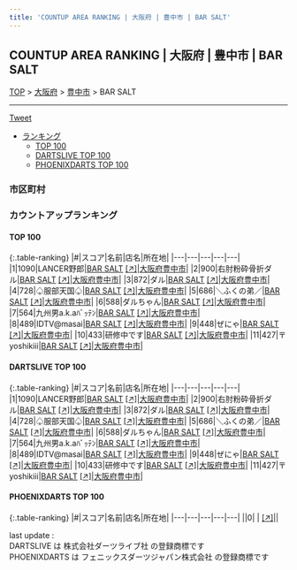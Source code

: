 ```yaml
---
title: 'COUNTUP AREA RANKING | 大阪府 | 豊中市 | BAR SALT'
---
```

## COUNTUP AREA RANKING | 大阪府 | 豊中市 | BAR SALT

[TOP](/darts/rank/) > [大阪府](/darts/rank/大阪府/) > [豊中市](/darts/rank/大阪府/豊中市/) > BAR SALT

___

<a href="https://twitter.com/share?ref_src=twsrc%5Etfw" data-text="COUNTUP AREA RANKING | 大阪府豊中市BAR SALT" class="twitter-share-button" data-hashtags="DARTSLIVE,PHOENIXDARTS,darts,ダーツ" data-show-count="false">Tweet</a>

* [ランキング](#カウントアップランキング)
    * [TOP 100](#top-100)
    * [DARTSLIVE TOP 100](#dartslive-top-100)
    * [PHOENIXDARTS TOP 100](#phoenixdarts-top-100)

### 市区町村

<ul>

</ul>

### カウントアップランキング

#### TOP 100



{:.table-ranking}
|#|スコア|名前|店名|所在地|
|---|---|---|---|---|
|1|1090|<span class="rank-name-dl">LANCER野郎</span>|<a href="/darts/rank/shops/36c0cbb29ca2d85e0d9b047a20a7ba1e.html">BAR SALT</a> <a href="https://search.dartslive.com/jp/shop/36c0cbb29ca2d85e0d9b047a20a7ba1e">[↗]</a>|<a href="/darts/rank/大阪府/豊中市">大阪府豊中市</a>|
|2|900|<span class="rank-name-dl">右肘粉砕骨折ダル</span>|<a href="/darts/rank/shops/36c0cbb29ca2d85e0d9b047a20a7ba1e.html">BAR SALT</a> <a href="https://search.dartslive.com/jp/shop/36c0cbb29ca2d85e0d9b047a20a7ba1e">[↗]</a>|<a href="/darts/rank/大阪府/豊中市">大阪府豊中市</a>|
|3|872|<span class="rank-name-dl">ダル</span>|<a href="/darts/rank/shops/36c0cbb29ca2d85e0d9b047a20a7ba1e.html">BAR SALT</a> <a href="https://search.dartslive.com/jp/shop/36c0cbb29ca2d85e0d9b047a20a7ba1e">[↗]</a>|<a href="/darts/rank/大阪府/豊中市">大阪府豊中市</a>|
|4|728|<span class="rank-name-dl">♤服部天国♤</span>|<a href="/darts/rank/shops/36c0cbb29ca2d85e0d9b047a20a7ba1e.html">BAR SALT</a> <a href="https://search.dartslive.com/jp/shop/36c0cbb29ca2d85e0d9b047a20a7ba1e">[↗]</a>|<a href="/darts/rank/大阪府/豊中市">大阪府豊中市</a>|
|5|686|<span class="rank-name-dl">＼ふくの弟／</span>|<a href="/darts/rank/shops/36c0cbb29ca2d85e0d9b047a20a7ba1e.html">BAR SALT</a> <a href="https://search.dartslive.com/jp/shop/36c0cbb29ca2d85e0d9b047a20a7ba1e">[↗]</a>|<a href="/darts/rank/大阪府/豊中市">大阪府豊中市</a>|
|6|588|<span class="rank-name-dl">ダルちゃん</span>|<a href="/darts/rank/shops/36c0cbb29ca2d85e0d9b047a20a7ba1e.html">BAR SALT</a> <a href="https://search.dartslive.com/jp/shop/36c0cbb29ca2d85e0d9b047a20a7ba1e">[↗]</a>|<a href="/darts/rank/大阪府/豊中市">大阪府豊中市</a>|
|7|564|<span class="rank-name-dl">九州男a.k.aﾊﾞｯﾃﾝ</span>|<a href="/darts/rank/shops/36c0cbb29ca2d85e0d9b047a20a7ba1e.html">BAR SALT</a> <a href="https://search.dartslive.com/jp/shop/36c0cbb29ca2d85e0d9b047a20a7ba1e">[↗]</a>|<a href="/darts/rank/大阪府/豊中市">大阪府豊中市</a>|
|8|489|<span class="rank-name-dl">IDTV@masai</span>|<a href="/darts/rank/shops/36c0cbb29ca2d85e0d9b047a20a7ba1e.html">BAR SALT</a> <a href="https://search.dartslive.com/jp/shop/36c0cbb29ca2d85e0d9b047a20a7ba1e">[↗]</a>|<a href="/darts/rank/大阪府/豊中市">大阪府豊中市</a>|
|9|448|<span class="rank-name-dl">ぜにゃ</span>|<a href="/darts/rank/shops/36c0cbb29ca2d85e0d9b047a20a7ba1e.html">BAR SALT</a> <a href="https://search.dartslive.com/jp/shop/36c0cbb29ca2d85e0d9b047a20a7ba1e">[↗]</a>|<a href="/darts/rank/大阪府/豊中市">大阪府豊中市</a>|
|10|433|<span class="rank-name-dl">研修中です</span>|<a href="/darts/rank/shops/36c0cbb29ca2d85e0d9b047a20a7ba1e.html">BAR SALT</a> <a href="https://search.dartslive.com/jp/shop/36c0cbb29ca2d85e0d9b047a20a7ba1e">[↗]</a>|<a href="/darts/rank/大阪府/豊中市">大阪府豊中市</a>|
|11|427|<span class="rank-name-dl">〒yoshikiii</span>|<a href="/darts/rank/shops/36c0cbb29ca2d85e0d9b047a20a7ba1e.html">BAR SALT</a> <a href="https://search.dartslive.com/jp/shop/36c0cbb29ca2d85e0d9b047a20a7ba1e">[↗]</a>|<a href="/darts/rank/大阪府/豊中市">大阪府豊中市</a>|


#### DARTSLIVE TOP 100



{:.table-ranking}
|#|スコア|名前|店名|所在地|
|---|---|---|---|---|
|1|1090|<span class="rank-name-dl">LANCER野郎</span>|<a href="/darts/rank/shops/36c0cbb29ca2d85e0d9b047a20a7ba1e.html">BAR SALT</a> <a href="https://search.dartslive.com/jp/shop/36c0cbb29ca2d85e0d9b047a20a7ba1e">[↗]</a>|<a href="/darts/rank/大阪府/豊中市">大阪府豊中市</a>|
|2|900|<span class="rank-name-dl">右肘粉砕骨折ダル</span>|<a href="/darts/rank/shops/36c0cbb29ca2d85e0d9b047a20a7ba1e.html">BAR SALT</a> <a href="https://search.dartslive.com/jp/shop/36c0cbb29ca2d85e0d9b047a20a7ba1e">[↗]</a>|<a href="/darts/rank/大阪府/豊中市">大阪府豊中市</a>|
|3|872|<span class="rank-name-dl">ダル</span>|<a href="/darts/rank/shops/36c0cbb29ca2d85e0d9b047a20a7ba1e.html">BAR SALT</a> <a href="https://search.dartslive.com/jp/shop/36c0cbb29ca2d85e0d9b047a20a7ba1e">[↗]</a>|<a href="/darts/rank/大阪府/豊中市">大阪府豊中市</a>|
|4|728|<span class="rank-name-dl">♤服部天国♤</span>|<a href="/darts/rank/shops/36c0cbb29ca2d85e0d9b047a20a7ba1e.html">BAR SALT</a> <a href="https://search.dartslive.com/jp/shop/36c0cbb29ca2d85e0d9b047a20a7ba1e">[↗]</a>|<a href="/darts/rank/大阪府/豊中市">大阪府豊中市</a>|
|5|686|<span class="rank-name-dl">＼ふくの弟／</span>|<a href="/darts/rank/shops/36c0cbb29ca2d85e0d9b047a20a7ba1e.html">BAR SALT</a> <a href="https://search.dartslive.com/jp/shop/36c0cbb29ca2d85e0d9b047a20a7ba1e">[↗]</a>|<a href="/darts/rank/大阪府/豊中市">大阪府豊中市</a>|
|6|588|<span class="rank-name-dl">ダルちゃん</span>|<a href="/darts/rank/shops/36c0cbb29ca2d85e0d9b047a20a7ba1e.html">BAR SALT</a> <a href="https://search.dartslive.com/jp/shop/36c0cbb29ca2d85e0d9b047a20a7ba1e">[↗]</a>|<a href="/darts/rank/大阪府/豊中市">大阪府豊中市</a>|
|7|564|<span class="rank-name-dl">九州男a.k.aﾊﾞｯﾃﾝ</span>|<a href="/darts/rank/shops/36c0cbb29ca2d85e0d9b047a20a7ba1e.html">BAR SALT</a> <a href="https://search.dartslive.com/jp/shop/36c0cbb29ca2d85e0d9b047a20a7ba1e">[↗]</a>|<a href="/darts/rank/大阪府/豊中市">大阪府豊中市</a>|
|8|489|<span class="rank-name-dl">IDTV@masai</span>|<a href="/darts/rank/shops/36c0cbb29ca2d85e0d9b047a20a7ba1e.html">BAR SALT</a> <a href="https://search.dartslive.com/jp/shop/36c0cbb29ca2d85e0d9b047a20a7ba1e">[↗]</a>|<a href="/darts/rank/大阪府/豊中市">大阪府豊中市</a>|
|9|448|<span class="rank-name-dl">ぜにゃ</span>|<a href="/darts/rank/shops/36c0cbb29ca2d85e0d9b047a20a7ba1e.html">BAR SALT</a> <a href="https://search.dartslive.com/jp/shop/36c0cbb29ca2d85e0d9b047a20a7ba1e">[↗]</a>|<a href="/darts/rank/大阪府/豊中市">大阪府豊中市</a>|
|10|433|<span class="rank-name-dl">研修中です</span>|<a href="/darts/rank/shops/36c0cbb29ca2d85e0d9b047a20a7ba1e.html">BAR SALT</a> <a href="https://search.dartslive.com/jp/shop/36c0cbb29ca2d85e0d9b047a20a7ba1e">[↗]</a>|<a href="/darts/rank/大阪府/豊中市">大阪府豊中市</a>|
|11|427|<span class="rank-name-dl">〒yoshikiii</span>|<a href="/darts/rank/shops/36c0cbb29ca2d85e0d9b047a20a7ba1e.html">BAR SALT</a> <a href="https://search.dartslive.com/jp/shop/36c0cbb29ca2d85e0d9b047a20a7ba1e">[↗]</a>|<a href="/darts/rank/大阪府/豊中市">大阪府豊中市</a>|


#### PHOENIXDARTS TOP 100



{:.table-ranking}
|#|スコア|名前|店名|所在地|
|---|---|---|---|---|
||0|<span class="rank-name-dl"> </span>|<a href="/darts/rank/shops/.html"></a> <a href="">[↗]</a>|<a href="/darts/rank//"></a>|


<div class="footer border-top border-gray-light mt-5 pt-3 text-right text-gray">
    last update : <span style="font-weight: italic" id="foot_last_modified"></span><br />
    DARTSLIVE は 株式会社ダーツライブ社 の登録商標です<br />
    PHOENIXDARTS は フェニックスダーツジャパン株式会社 の登録商標です<br />
</div>

<script src="https://cdnjs.cloudflare.com/ajax/libs/jquery.tablesorter/2.31.3/js/jquery.tablesorter.min.js" integrity="sha512-qzgd5cYSZcosqpzpn7zF2ZId8f/8CHmFKZ8j7mU4OUXTNRd5g+ZHBPsgKEwoqxCtdQvExE5LprwwPAgoicguNg==" crossorigin="anonymous" referrerpolicy="no-referrer"></script>
<link rel="stylesheet" href="https://cdnjs.cloudflare.com/ajax/libs/jquery.tablesorter/2.31.3/css/theme.default.min.css" integrity="sha512-wghhOJkjQX0Lh3NSWvNKeZ0ZpNn+SPVXX1Qyc9OCaogADktxrBiBdKGDoqVUOyhStvMBmJQ8ZdMHiR3wuEq8+w==" crossorigin="anonymous" referrerpolicy="no-referrer" />
<script>
$(function() {
    $(".table-ranking").tablesorter({sortList:[[0, 0]]});
    $("#foot_last_modified").text(formatDate(new Date(document.lastModified), 'yyyy-MM-dd HH:mm:ss'));
});
</script>

<script async src="https://platform.twitter.com/widgets.js" charset="utf-8"></script>